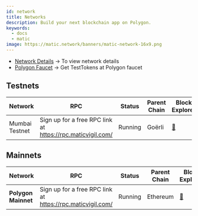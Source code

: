 ```yaml
---
id: network
title: Networks
description: Build your next blockchain app on Polygon.
keywords:
  - docs
  - matic
image: https://matic.network/banners/matic-network-16x9.png 
---
```



- [Network Details](/docs/develop/network-details/network) -> To view network details
- [Polygon Faucet](https://faucet.matic.network/) -> Get TestTokens at Polygon faucet


## Testnets
| Network   | RPC | Status         | Parent Chain                                                                                                    | Block Explorer
|-----------|------|----------------|----------------------------------------------------------------------------------------------------------------|------------------------------------|
|Mumbai Testnet| Sign up for a free RPC link at https://rpc.maticvigil.com/ |Running|Goërli|[:ledger:](https://mumbai.polygonscan.com/)|


## Mainnets
| Network       | RPC | Status     | Parent Chain                                                               | Block Explorer
|---------------|------|------------|------------------------------------------------------------------------------|-------------------------------------
| **Polygon Mainnet** | Sign up for a free RPC link at https://rpc.maticvigil.com/ | Running    | Ethereum|[:ledger:](https://polygonscan.com/)

